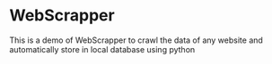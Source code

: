 # WebScrapper
This is a demo of WebScrapper to crawl the data of any website and automatically store in local database using python
